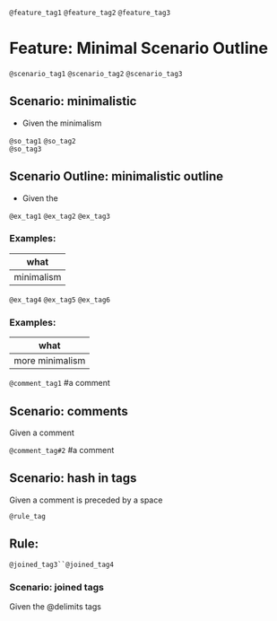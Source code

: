`@feature_tag1` `@feature_tag2`
  `@feature_tag3`
# Feature: Minimal Scenario Outline

`@scenario_tag1` `@scenario_tag2`
  `@scenario_tag3`
## Scenario: minimalistic
* Given the minimalism

`@so_tag1`  `@so_tag2`  
  `@so_tag3`
## Scenario Outline: minimalistic outline
* Given the <what>

`@ex_tag1` `@ex_tag2`
  `@ex_tag3`
### Examples:
| what       |
| ---------- |
| minimalism |

`@ex_tag4` `@ex_tag5`
  `@ex_tag6`
### Examples:
| what       |
| ---------- |
| more minimalism |

`@comment_tag1` #a comment
## Scenario: comments
  Given a comment

`@comment_tag#2` #a comment
## Scenario: hash in tags
  Given a comment is preceded by a space

`@rule_tag`
## Rule:

`@joined_tag3``@joined_tag4`
### Scenario: joined tags
  Given the @delimits tags
